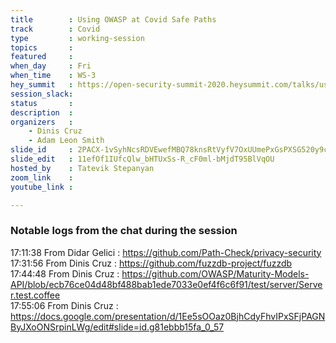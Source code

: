 ```yaml
---
title        : Using OWASP at Covid Safe Paths
track        : Covid
type         : working-session
topics       :
featured     :
when_day     : Fri
when_time    : WS-3
hey_summit   : https://open-security-summit-2020.heysummit.com/talks/using-owasp-at-covid-safe-paths-5pm-bst/
session_slack:
status       : 
description  :
organizers   :
    - Dinis Cruz
    - Adam Leon Smith
slide_id     : 2PACX-1vSyhNcsRDVEwefMBQ78knsRtVyfV7OxUUmePxGsPXSG520y9caRBHXfh5CyNUUR0O-Y2SMCICOwMsKl
slide_edit   : 11efOf1IUfcQlw_bHTUxSs-R_cF0ml-bMjdT95BlVqOU
hosted_by    : Tatevik Stepanyan
zoom_link    : 
youtube_link : 

---
```



### Notable logs from the chat during the session

17:11:38	 From Didar Gelici : https://github.com/Path-Check/privacy-security  \
17:31:56	 From Dinis Cruz : https://github.com/fuzzdb-project/fuzzdb   \
17:44:48	 From Dinis Cruz : https://github.com/OWASP/Maturity-Models-API/blob/ecb76ce04d48bf488bab1ede7033e0ef4f6c6f91/test/server/Server.test.coffee   \
17:55:06	 From Dinis Cruz : https://docs.google.com/presentation/d/1Ee5sOOaz0BjhCdyFhvIPxSFjPAGNByJXoONSrpinLWg/edit#slide=id.g81ebbb15fa_0_57